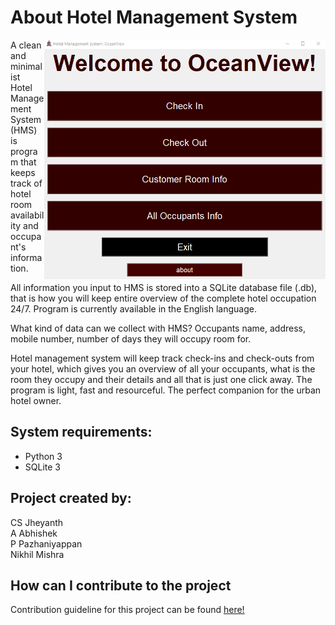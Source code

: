 # About Hotel Management System 
<img alt="Hotel Management System Main menu" src=".\images\main-menu.png" align="right" width="450px"/>
A clean and minimalist Hotel Management System (HMS) is program that keeps track of hotel room availability and 
occupant's information.

All information you input to HMS is stored into a SQLite database file (.db), that is how you will keep entire 
overview of the complete hotel occupation 24/7. Program is currently available in the English language.

What kind of data can we collect with HMS?
Occupants name, address, mobile number, number of days they will occupy room for.

Hotel management system will keep track check-ins and check-outs from your hotel, which gives you an overview of all your occupants, what is the room they occupy and their details and all that is just one click away. The program is light, fast and resourceful. The perfect companion for the urban hotel owner.


## System requirements:  
* Python 3
* SQLite 3

## Project created by:
CS Jheyanth  
A Abhishek  
P Pazhaniyappan  
Nikhil Mishra

## How can I contribute to the project
Contribution guideline for this project can be found [here!](/CONTRIBUTE.md)
